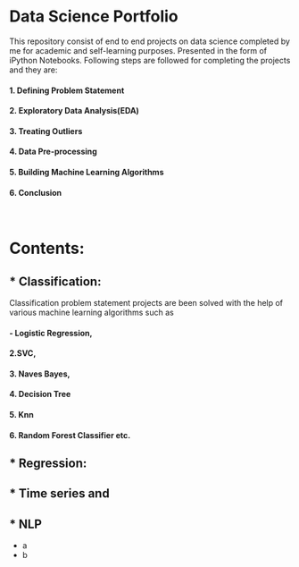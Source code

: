 # Data Science Portfolio
This repository consist of end to end projects on data science completed by me for academic and self-learning purposes. Presented in the form of iPython Notebooks. Following steps are followed for completing the projects and they are:
#### 1. Defining Problem Statement
#### 2. Exploratory Data Analysis(EDA) 
#### 3. Treating Outliers
#### 4. Data Pre-processing
#### 5. Building Machine Learning Algorithms 
#### 6. Conclusion
&nbsp;
&nbsp;
# Contents:
## * Classification:
Classification problem statement projects are been solved with the help of various machine learning algorithms such as
#### - Logistic Regression, 
#### 2.SVC,
#### 3. Naves Bayes,
#### 4. Decision Tree
#### 5. Knn
#### 6. Random Forest Classifier etc.
## * Regression:
## * Time series and 
## * NLP
- a
- b
